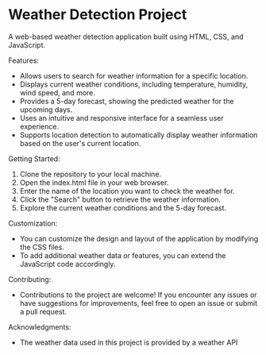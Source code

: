 Weather Detection Project
========================

A web-based weather detection application built using HTML, CSS, and JavaScript.

Features:
- Allows users to search for weather information for a specific location.
- Displays current weather conditions, including temperature, humidity, wind speed, and more.
- Provides a 5-day forecast, showing the predicted weather for the upcoming days.
- Uses an intuitive and responsive interface for a seamless user experience.
- Supports location detection to automatically display weather information based on the user's current location.

Getting Started:
1. Clone the repository to your local machine.
2. Open the index.html file in your web browser.
3. Enter the name of the location you want to check the weather for.
4. Click the "Search" button to retrieve the weather information.
5. Explore the current weather conditions and the 5-day forecast.

Customization:
- You can customize the design and layout of the application by modifying the CSS files.
- To add additional weather data or features, you can extend the JavaScript code accordingly.

Contributing:
- Contributions to the project are welcome! If you encounter any issues or have suggestions for improvements, feel free to open an issue or submit a pull request.

Acknowledgments:
- The weather data used in this project is provided by a weather API
